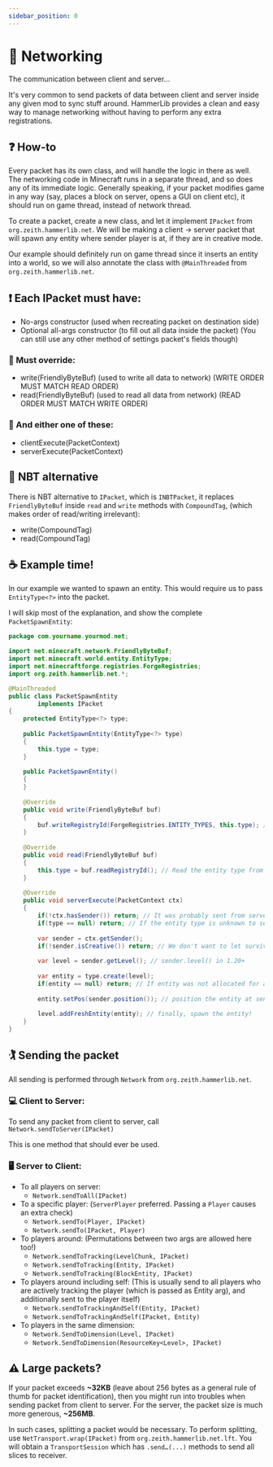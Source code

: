 ```yaml
---
sidebar_position: 0
---
```


# 🛜 Networking
The communication between client and server…

It's very common to send packets of data between client and server inside any given mod to sync stuff around.
HammerLib provides a clean and easy way to manage networking without having to perform any extra registrations.

## ❓ How-to

Every packet has its own class, and will handle the logic in there as well.
The networking code in Minecraft runs in a separate thread, and so does any of its immediate logic.
Generally speaking, if your packet modifies game in any way (say, places a block on server, opens a GUI on client etc), it should run on game thread, instead of network thread.

To create a packet, create a new class, and let it implement `IPacket` from `org.zeith.hammerlib.net`.
We will be making a client -> server packet that will spawn any entity where sender player is at, if they are in creative mode.

Our example should definitely run on game thread since it inserts an entity into a world, so we will also annotate the class with `@MainThreaded` from `org.zeith.hammerlib.net`.

## ❗ Each IPacket must have:
- No-args constructor (used when recreating packet on destination side)
- Optional all-args constructor (to fill out all data inside the packet) (You can still use any other method of settings packet's fields though)

### 🔁 Must override:
- write(FriendlyByteBuf) (used to write all data to network) (WRITE ORDER MUST MATCH READ ORDER)
- read(FriendlyByteBuf) (used to read all data from network) (READ ORDER MUST MATCH WRITE ORDER)

### 🔷 And either one of these:
- clientExecute(PacketContext)
- serverExecute(PacketContext)

## 🌳 NBT alternative
There is NBT alternative to `IPacket`, which is `INBTPacket`, it replaces `FriendlyByteBuf` inside `read` and `write` methods with `CompoundTag`, (which makes order of read/writing irrelevant):
- write(CompoundTag)
- read(CompoundTag)

## ☕ Example time!
In our example we wanted to spawn an entity. This would require us to pass `EntityType<?>` into the packet.

I will skip most of the explanation, and show the complete `PacketSpawnEntity`:
```java
package com.yourname.yourmod.net;

import net.minecraft.network.FriendlyByteBuf;
import net.minecraft.world.entity.EntityType;
import net.minecraftforge.registries.ForgeRegistries;
import org.zeith.hammerlib.net.*;

@MainThreaded
public class PacketSpawnEntity
        implements IPacket
{
    protected EntityType<?> type;
    
    public PacketSpawnEntity(EntityType<?> type)
    {
        this.type = type;
    }
    
    public PacketSpawnEntity()
    {
    }
    
    @Override
    public void write(FriendlyByteBuf buf)
    {
        buf.writeRegistryId(ForgeRegistries.ENTITY_TYPES, this.type); // Write the entity type into buffer.
    }
    
    @Override
    public void read(FriendlyByteBuf buf)
    {
        this.type = buf.readRegistryId(); // Read the entity type from buffer.
    }
    
    @Override
    public void serverExecute(PacketContext ctx)
    {
        if(!ctx.hasSender()) return; // It was probably sent from server to itself, or the sender has since left.
        if(type == null) return; // If the entity type is unknown to server, do an early return.
        
        var sender = ctx.getSender();
        if(!sender.isCreative()) return; // We don't want to let survival players to be able to abuse our packet.
        
        var level = sender.getLevel(); // sender.level() in 1.20+
        
        var entity = type.create(level);
        if(entity == null) return; // If entity was not allocated for any reason, skip spawning!
        
        entity.setPos(sender.position()); // position the entity at sender's feet
        
        level.addFreshEntity(entity); // finally, spawn the entity!
    }
}
```

## 🏌️ Sending the packet

All sending is performed through `Network` from `org.zeith.hammerlib.net`.

### 💻 Client to Server:
To send any packet from client to server, call `Network.sendToServer(IPacket)`

This is one method that should ever be used.

### 🖥️ Server to Client:
- To all players on server: 
  - `Network.sendToAll(IPacket)`
- To a specific player: (`ServerPlayer` preferred. Passing a `Player` causes an extra check)
  - `Network.sendTo(Player, IPacket)`
  - `Network.sendTo(IPacket, Player)`
- To players around: (Permutations between two args are allowed here too!)
  - `Network.sendToTracking(LevelChunk, IPacket)`
  - `Network.sendToTracking(Entity, IPacket)`
  - `Network.sendToTracking(BlockEntity, IPacket)`
- To players around including self: (This is usually send to all players who are actively tracking the player (which is passed as Entity arg), and additionally sent to the player itself)
  - `Network.sendToTrackingAndSelf(Entity, IPacket)`
  - `Network.sendToTrackingAndSelf(IPacket, Entity)`
- To players in the same dimension:
  - `Network.SendToDimension(Level, IPacket)`
  - `Network.SendToDimension(ResourceKey<Level>, IPacket)`

## ⚠️ Large packets?

If your packet exceeds **~32KB** (leave about 256 bytes as a general rule of thumb for packet identification), then you might run into troubles when sending packet from client to server.
For the server, the packet size is much more generous, **~256MB**.

In such cases, splitting a packet would be necessary. To perform splitting, use `NetTransport.wrap(IPacket)` from `org.zeith.hammerlib.net.lft`.
You will obtain a `TransportSession` which has `.send…(...)` methods to send all slices to receiver.